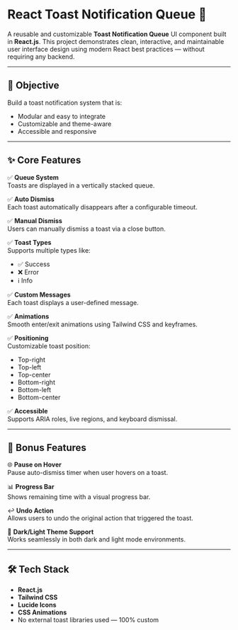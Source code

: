 # React Toast Notification Queue 🔔

A reusable and customizable **Toast Notification Queue** UI component built in **React.js**. This project demonstrates clean, interactive, and maintainable user interface design using modern React best practices — without requiring any backend.

---

## 🚀 Objective

Build a toast notification system that is:

- Modular and easy to integrate
- Customizable and theme-aware
- Accessible and responsive

---

## ✨ Core Features

✅ **Queue System**  
Toasts are displayed in a vertically stacked queue.

✅ **Auto Dismiss**  
Each toast automatically disappears after a configurable timeout.

✅ **Manual Dismiss**  
Users can manually dismiss a toast via a close button.

✅ **Toast Types**  
Supports multiple types like:
- ✅ Success
- ❌ Error
- ℹ️ Info

✅ **Custom Messages**  
Each toast displays a user-defined message.

✅ **Animations**  
Smooth enter/exit animations using Tailwind CSS and keyframes.

✅ **Positioning**  
Customizable toast position:
- Top-right
- Top-left
- Top-center
- Bottom-right
- Bottom-left
- Bottom-center

✅ **Accessible**  
Supports ARIA roles, live regions, and keyboard dismissal.

---

## 🌟 Bonus Features

🌐 **Pause on Hover**  
Pause auto-dismiss timer when user hovers on a toast.

📊 **Progress Bar**  
Shows remaining time with a visual progress bar.

↩️ **Undo Action**  
Allows users to undo the original action that triggered the toast.

🌙 **Dark/Light Theme Support**  
Works seamlessly in both dark and light mode environments.

---

## 🛠️ Tech Stack

- **React.js**
- **Tailwind CSS**
- **Lucide Icons**
- **CSS Animations**
- No external toast libraries used — 100% custom



